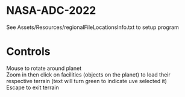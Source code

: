 # NASA-ADC-2022
See Assets/Resources/regionalFileLocationsInfo.txt to setup program

# Controls
Mouse to rotate around planet  
Zoom in then click on facilities (objects on the planet) to load their respective terrain (text will turn green to indicate uve selected it)  
Escape to exit terrain  
